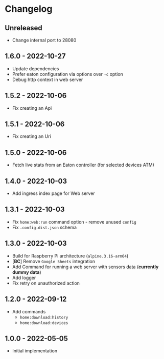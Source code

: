 # Changelog

<!-- There is always Unreleased section on the top. Subsections (Add, Changed, Fix, Removed) should be Add as needed. -->
## Unreleased
- Change internal port to 28080

## 1.6.0 - 2022-10-27
- Update dependencies
- Prefer eaton configuration via options over `-c` option
- Debug http context in web server

## 1.5.2 - 2022-10-06
- Fix creating an Api

## 1.5.1 - 2022-10-06
- Fix creating an Uri

## 1.5.0 - 2022-10-06
- Fetch live stats from an Eaton controller (for selected devices ATM)

## 1.4.0 - 2022-10-03
- Add ingress index page for Web server

## 1.3.1 - 2022-10-03
- Fix `home:web:run` command option - remove unused `config`
- Fix `.config.dist.json` schema

## 1.3.0 - 2022-10-03
- Build for Raspberry Pi architecture (`alpine.3.16-arm64`)
- [**BC**] Remove `Google Sheets` integration
- Add Command for running a web server with sensors data (**currently dummy data**)
- Add logger
- Fix retry on unauthorized action

## 1.2.0 - 2022-09-12
- Add commands
    - `home:download:history`
    - `home:download:devices`

## 1.0.0 - 2022-05-05
- Initial implementation
